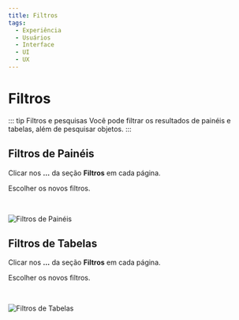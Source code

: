 ```yaml
---
title: Filtros
tags:
  - Experiência
  - Usuários
  - Interface
  - UI
  - UX
---
```


# Filtros

::: tip Filtros e pesquisas
Você pode filtrar os resultados de painéis e tabelas, além de pesquisar objetos.
:::

## Filtros de Painéis

Clicar nos **...** da seção **Filtros** em cada página.

Escolher os novos filtros.

   <br>

![Filtros de Painéis](https://cdn.phishx.io/phishx-docs/images/phishx_ui_filter_01.webp)

## Filtros de Tabelas

Clicar nos **...** da seção **Filtros** em cada página.

Escolher os novos filtros.

   <br>

![Filtros de Tabelas](https://cdn.phishx.io/phishx-docs/images/phishx_ui_filter_02.webp)
